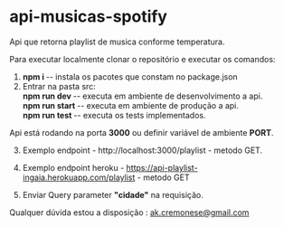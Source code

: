 # api-musicas-spotify
Api que retorna playlist de musica conforme temperatura.

Para executar localmente clonar o repositório e executar os comandos:

1. <b> npm i </b> -- instala os pacotes que constam no package.json <br>
2. Entrar na pasta src: <br>
<b> npm run dev </b> -- executa em ambiente de desenvolvimento a api. <br>
<b> npm run start </b> -- executa em ambiente de produção a api. <br>
<b> npm run test </b> -- executa os tests implementados.<br>

Api está rodando na porta <b>3000</b> ou definir variável de ambiente <b>PORT</b>.

3. Exemplo endpoint - http://localhost:3000/playlist - metodo GET.

4. Exemplo endpoint heroku - https://api-playlist-ingaia.herokuapp.com/playlist - metodo GET

5. Enviar Query parameter <b>"cidade"</b> na requisição.

Qualquer dúvida estou a disposição : ak.cremonese@gmail.com
